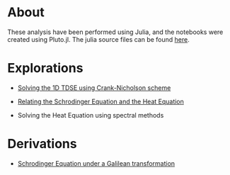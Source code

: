 # About
These analysis have been performed using Julia, and the notebooks were created using Pluto.jl. The julia source files can be found [here](https://github.com/20akshay00/Summer2021/tree/master).

# Explorations

- [Solving the 1D TDSE using Crank-Nicholson scheme](/docs/SchrodingerEquation.html)

- [Relating the Schrodinger Equation and the Heat Equation](/docs/TDSE_Heat.html)

- Solving the Heat Equation using spectral methods

# Derivations 

- [Schrodinger Equation under a Galilean transformation](/docs/Galilean_boost_of_TDSE.html)